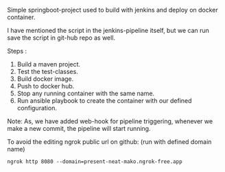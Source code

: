 Simple springboot-project used to build with jenkins and deploy on docker container.

I have mentioned the script in the jenkins-pipeline itself, but we can run save the script in git-hub repo as well.

Steps :
1) Build a maven project.
2) Test the test-classes.
3) Build docker image.
4) Push to docker hub.
5) Stop any running container with the same name.
6) Run ansible playbook to create the container with our defined configuration.


Note:
As, we have added web-hook for pipeline triggering, whenever we make a new commit, the pipeline will start running.

To avoid the editing ngrok public url on github: (run with defined domain name) <br>
```
ngrok http 8080 --domain=present-neat-mako.ngrok-free.app
```